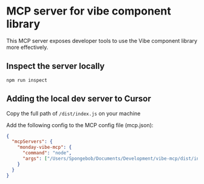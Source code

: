 # MCP server for vibe component library

This MCP server exposes developer tools to use the Vibe component library more effectively. 

## Inspect the server locally

```
npm run inspect
```

## Adding the local dev server to Cursor

Copy the full path of `/dist/index.js` on your machine

Add the following config to the MCP config file (mcp.json): 
```json
{
  "mcpServers": {
    "monday-vibe-mcp": {
      "command": "node",
      "args": ["/Users/Spongebob/Documents/Development/vibe-mcp/dist/index.js"]
    }
  }
}
```